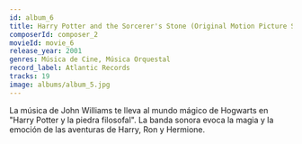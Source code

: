 ```yaml
---
id: album_6
title: Harry Potter and the Sorcerer's Stone (Original Motion Picture Soundtrack)
composerId: composer_2
movieId: movie_6
release_year: 2001
genres: Música de Cine, Música Orquestal
record_label: Atlantic Records
tracks: 19
image: albums/album_5.jpg
---
```


La música de John Williams te lleva al mundo mágico de Hogwarts en "Harry Potter y la piedra filosofal". La banda sonora evoca la magia y la emoción de las aventuras de Harry, Ron y Hermione.
